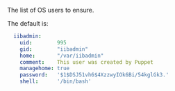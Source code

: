 The list of OS users to ensure.

The default is:

```yaml
  iibadmin:
    uid:        995
    gid:        "iibadmin"
    home:       "/var/iibadmin"
    comment:    This user was created by Puppet
    managehome: true
    password:   '$1$DSJ51vh6$4XzzwyIOk6Bi/54kglGk3.'
    shell:      '/bin/bash'
```